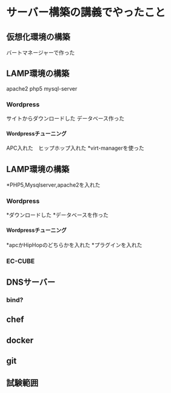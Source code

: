 サーバー構築の講義でやったこと
==================================

## 仮想化環境の構築
バートマネージャーで作った
## LAMP環境の構築
apache2 php5 mysql-server 
### Wordpress
サイトからダウンロードした データベース作った
#### Wordpressチューニング
APC入れた　ヒップホップ入れた
*virt-managerを使った

## LAMP環境の構築
*PHP5,Mysqlserver,apache2を入れた
### Wordpress
*ダウンロードした
*データベースを作った
#### Wordpressチューニング
*apcかHipHopのどちらかを入れた
*プラグインを入れた
### EC-CUBE

## DNSサーバー

### bind?

## chef

## docker

## git

## 試験範囲

